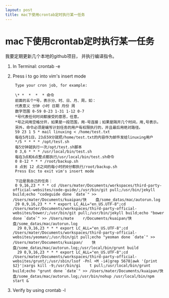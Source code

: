 ```yaml
---
layout: post
title: mac下使用crontab定时执行某一任务
---
```


# mac下使用crontab定时执行某一任务

我要定期更新几个本地的github项目， 并执行编译指令。

1. In Terminal: crontab -e
2. Press i to go into vim's insert mode

		Type your cron job, for example:

		\* *  *  *  * 命令
		前面的五个*号，表示分、时、日、月、周，如：
		代表意义 分钟 小时 日期 月份 周
		数字范围 0-59 0-23 1-31 1-12 0-7
		*号代表任何时间都接受的意思，任意。
		*号之间用空格分开，如果是一段范围，用-号连接；如果是隔开几个时间，用,号表示。
		另外，命令必须是编写计划任务的用户有权限执行的，并且最后用绝对路径。
		59 23 1 5 * mail linuxing < /home/test.txt
		每在5月1日，23点59分就把/home/test.txt的内容作为邮件发给linuxing用户
		*/5 * * * * /opt/test.sh
		每5分钟就执行一次/opt/test.sh脚本
		0 3,6 * * * /usr/local/bin/test.sh
		每在3点和6点整点都执行/usr/local/bin/test.sh命令
		0 8-12 * * * /root/backup.sh
		8 点到 12 点之间的每小时的0分都执行/root/backup.sh
		Press Esc to exit vim's insert mode

		下边是我自己的任务：
		0 9,16,23 * * * cd /Users/mater/Documents/workspaces/third-party-official-websites/code-guide/;/usr/bin/git pull;/usr/bin/jekyll build;echo "codeguide done `date`" >> /Users/mater/Documents/kuaipan/快    盘/some_datas/mac/autorun.log
        29 0,9,16,23 * * * export LC_ALL="en_US.UTF-8";cd /Users/mater/Documents/workspaces/third-party-official-websites/bower/;/usr/bin/git pull;/usr/bin/jekyll build;echo "bower done `date`" >> /Users/mate    r/Documents/kuaipan/快盘/some_datas/mac/autorun.log
         29 0,9,16,23 * * * export LC_ALL="en_US.UTF-8";cd /Users/mater/Documents/workspaces/third-party-official-websites/yeoman/;/usr/bin/git pull;echo "yeoman done `date`" >> /Users/mater/Documents/kuaipan/    快盘/some_datas/mac/autorun.log;/usr/local/bin/grunt build
         29 0,9,16,23 * * * export LC_ALL="en_US.UTF-8";cd /Users/mater/Documents/workspaces/third-party-official-websites/grunt/;/usr/sbin/lsof -Pnl +M -i4|grep 5678|awk '{print $2}'|xargs kill -9;/usr/bin/gi    t pull;/usr/local/bin/grunt build;echo "grunt done `date`" >> /Users/mater/Documents/kuaipan/快盘/some_datas/mac/autorun.log;/usr/bin/nohup /usr/local/bin/npm start &

3. Verify by using crontab -l
